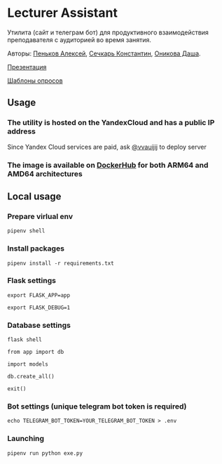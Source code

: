 # Lecturer Assistant

Утилита (сайт и телеграм бот) для продуктивного взаимодействия преподавателя с аудиторией во время занятия. 

Авторы: [Пеньков Алексей](https://github.com/vvauijij), [Сечкарь Константин](https://github.com/kssechkar), [Оникова Даша](https://github.com/myramystin). 

[Презентация](https://github.com/vvauijij/LecturerAssistant/blob/develop/Lecturer%20Assistant.pdf)

[Шаблоны опросов](https://github.com/vvauijij/LecturerAssistant/tree/develop/csv_templates)


## Usage

### The utility is hosted on the YandexСloud and has a public IP address 

Since Yandex Cloud services are paid, ask [@vvauijij](https://t.me/vvauijij) to deploy server


### The image is available on [DockerHub](https://hub.docker.com/r/vvauijij/lecturerassistant/tags) for both ARM64 and AMD64 architectures


## Local usage

### Prepare virlual env

```
pipenv shell 
```

### Install packages

```
pipenv install -r requirements.txt 
```


### Flask settings

``` 
export FLASK_APP=app

export FLASK_DEBUG=1
```

### Database settings

```
flask shell

from app import db

import models

db.create_all()

exit()
```

### Bot settings (unique telegram bot token is required)

```
echo TELEGRAM_BOT_TOKEN=YOUR_TELEGRAM_BOT_TOKEN > .env
```

### Launching

```
pipenv run python exe.py
```
